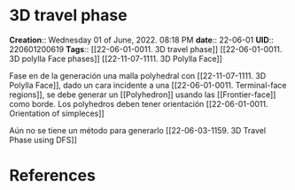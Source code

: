 # 3D travel phase

**Creation**::  Wednesday 01 of June, 2022.  08:18 PM
**date**:: 22-06-01
**UID**:: 220601200619
**Tags**:: [[22-06-01-0011. 3D travel phase]] [[22-06-01-0011. 3D polylla Face phases]] [[22-11-07-1111. 3D Polylla Face]]

Fase en de la generación una malla polyhedral con [[22-11-07-1111. 3D Polylla Face]], dado un cara incidente a una [[22-06-01-0011. Terminal-face regions]], se debe generar un [[Polyhedron]] usando las [[Frontier-face]] como borde. Los polyhedros deben tener orientación [[22-06-01-0011. Orientation of simpleces]]

 Aún no se tiene un método para generarlo  [[22-06-03-1159. 3D Travel Phase using DFS]] 


# References
